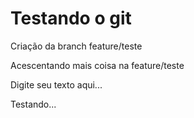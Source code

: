 # Testando o git

Criação da branch feature/teste

Acescentando mais coisa na feature/teste

Digite seu texto aqui...

Testando...
